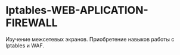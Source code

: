 # Iptables-WEB-APLICATION-FIREWALL
Изучение межсетевых экранов. Приобретение навыков работы с Iptables и WAF.

